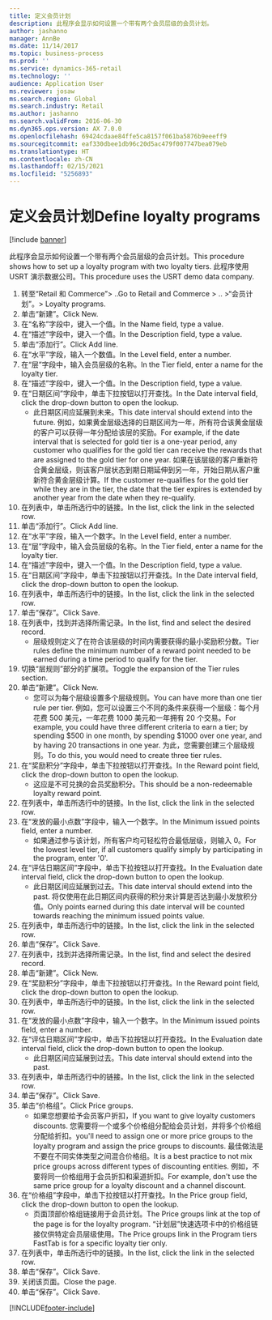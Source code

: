 ```yaml
---
title: 定义会员计划
description: 此程序会显示如何设置一个带有两个会员层级的会员计划。
author: jashanno
manager: AnnBe
ms.date: 11/14/2017
ms.topic: business-process
ms.prod: ''
ms.service: dynamics-365-retail
ms.technology: ''
audience: Application User
ms.reviewer: josaw
ms.search.region: Global
ms.search.industry: Retail
ms.author: jashanno
ms.search.validFrom: 2016-06-30
ms.dyn365.ops.version: AX 7.0.0
ms.openlocfilehash: 69424cdaae84ffe5ca8157f061ba5876b9eeeff9
ms.sourcegitcommit: eaf330dbee1db96c20d5ac479f007747bea079eb
ms.translationtype: HT
ms.contentlocale: zh-CN
ms.lasthandoff: 02/15/2021
ms.locfileid: "5256893"
---
```

# <a name="define-loyalty-programs"></a><span data-ttu-id="3908a-103">定义会员计划</span><span class="sxs-lookup"><span data-stu-id="3908a-103">Define loyalty programs</span></span>

[!include [banner](../includes/banner.md)]

<span data-ttu-id="3908a-104">此程序会显示如何设置一个带有两个会员层级的会员计划。</span><span class="sxs-lookup"><span data-stu-id="3908a-104">This procedure shows how to set up a loyalty program with two loyalty tiers.</span></span> <span data-ttu-id="3908a-105">此程序使用 USRT 演示数据公司。</span><span class="sxs-lookup"><span data-stu-id="3908a-105">This procedure uses the USRT demo data company.</span></span>

1. <span data-ttu-id="3908a-106">转至“Retail 和 Commerce”> ..</span><span class="sxs-lookup"><span data-stu-id="3908a-106">Go to Retail and Commerce > ..</span></span> <span data-ttu-id="3908a-107">>“会员计划”。</span><span class="sxs-lookup"><span data-stu-id="3908a-107">> Loyalty programs.</span></span>
2. <span data-ttu-id="3908a-108">单击“新建”。</span><span class="sxs-lookup"><span data-stu-id="3908a-108">Click New.</span></span>
3. <span data-ttu-id="3908a-109">在“名称”字段中，键入一个值。</span><span class="sxs-lookup"><span data-stu-id="3908a-109">In the Name field, type a value.</span></span>
4. <span data-ttu-id="3908a-110">在“描述”字段中，键入一个值。</span><span class="sxs-lookup"><span data-stu-id="3908a-110">In the Description field, type a value.</span></span>
5. <span data-ttu-id="3908a-111">单击“添加行”。</span><span class="sxs-lookup"><span data-stu-id="3908a-111">Click Add line.</span></span>
6. <span data-ttu-id="3908a-112">在“水平”字段，输入一个数值。</span><span class="sxs-lookup"><span data-stu-id="3908a-112">In the Level field, enter a number.</span></span>
7. <span data-ttu-id="3908a-113">在“层”字段中，输入会员层级的名称。</span><span class="sxs-lookup"><span data-stu-id="3908a-113">In the Tier field, enter a name for the loyalty tier.</span></span>
8. <span data-ttu-id="3908a-114">在“描述”字段中，键入一个值。</span><span class="sxs-lookup"><span data-stu-id="3908a-114">In the Description field, type a value.</span></span>
9. <span data-ttu-id="3908a-115">在“日期区间”字段中，单击下拉按钮以打开查找。</span><span class="sxs-lookup"><span data-stu-id="3908a-115">In the Date interval field, click the drop-down button to open the lookup.</span></span>
    * <span data-ttu-id="3908a-116">此日期区间应延展到未来。</span><span class="sxs-lookup"><span data-stu-id="3908a-116">This date interval should extend into the future.</span></span> <span data-ttu-id="3908a-117">例如，如果黄金层级选择的日期区间为一年，所有符合该黄金层级的客户可以获得一年分配给该层的奖励。</span><span class="sxs-lookup"><span data-stu-id="3908a-117">For example, if the date interval that is selected for gold tier is a one-year period, any customer who qualifies for the gold tier can receive the rewards that are assigned to the gold tier for one year.</span></span> <span data-ttu-id="3908a-118">如果在该层级的客户重新符合黄金层级，则该客户层状态到期日期延伸到另一年，开始日期从客户重新符合黄金层级计算。</span><span class="sxs-lookup"><span data-stu-id="3908a-118">If the customer re-qualifies for the gold tier while they are in the tier, the date that the tier expires is extended by another year from the date when they re-qualify.</span></span>  
10. <span data-ttu-id="3908a-119">在列表中，单击所选行中的链接。</span><span class="sxs-lookup"><span data-stu-id="3908a-119">In the list, click the link in the selected row.</span></span>
11. <span data-ttu-id="3908a-120">单击“添加行”。</span><span class="sxs-lookup"><span data-stu-id="3908a-120">Click Add line.</span></span>
12. <span data-ttu-id="3908a-121">在“水平”字段，输入一个数字。</span><span class="sxs-lookup"><span data-stu-id="3908a-121">In the Level field, enter a number.</span></span>
13. <span data-ttu-id="3908a-122">在“层”字段中，输入会员层级的名称。</span><span class="sxs-lookup"><span data-stu-id="3908a-122">In the Tier field, enter a name for the loyalty tier.</span></span>
14. <span data-ttu-id="3908a-123">在“描述”字段中，键入一个值。</span><span class="sxs-lookup"><span data-stu-id="3908a-123">In the Description field, type a value.</span></span>
15. <span data-ttu-id="3908a-124">在“日期区间”字段中，单击下拉按钮以打开查找。</span><span class="sxs-lookup"><span data-stu-id="3908a-124">In the Date interval field, click the drop-down button to open the lookup.</span></span>
16. <span data-ttu-id="3908a-125">在列表中，单击所选行中的链接。</span><span class="sxs-lookup"><span data-stu-id="3908a-125">In the list, click the link in the selected row.</span></span>
17. <span data-ttu-id="3908a-126">单击“保存”。</span><span class="sxs-lookup"><span data-stu-id="3908a-126">Click Save.</span></span>
18. <span data-ttu-id="3908a-127">在列表中，找到并选择所需记录。</span><span class="sxs-lookup"><span data-stu-id="3908a-127">In the list, find and select the desired record.</span></span>
    * <span data-ttu-id="3908a-128">层级规则定义了在符合该层级的时间内需要获得的最小奖励积分数。</span><span class="sxs-lookup"><span data-stu-id="3908a-128">Tier rules define the minimum number of a reward point needed to be earned during a time period to qualify for the tier.</span></span>  
19. <span data-ttu-id="3908a-129">切换“层规则”部分的扩展项。</span><span class="sxs-lookup"><span data-stu-id="3908a-129">Toggle the expansion of the Tier rules section.</span></span>
20. <span data-ttu-id="3908a-130">单击“新建”。</span><span class="sxs-lookup"><span data-stu-id="3908a-130">Click New.</span></span>
    * <span data-ttu-id="3908a-131">您可以为每个层级设置多个层级规则。</span><span class="sxs-lookup"><span data-stu-id="3908a-131">You can have more than one tier rule per tier.</span></span> <span data-ttu-id="3908a-132">例如，您可以设置三个不同的条件来获得一个层级：每个月花费 500 美元，一年花费 1000 美元和一年拥有 20 个交易。</span><span class="sxs-lookup"><span data-stu-id="3908a-132">For example, you could have three different criteria to earn a tier; by spending $500 in one month, by spending $1000 over one year, and by having 20 transactions in one year.</span></span> <span data-ttu-id="3908a-133">为此，您需要创建三个层级规则。</span><span class="sxs-lookup"><span data-stu-id="3908a-133">To do this, you would need to create three tier rules.</span></span>  
21. <span data-ttu-id="3908a-134">在“奖励积分”字段中，单击下拉按钮以打开查找。</span><span class="sxs-lookup"><span data-stu-id="3908a-134">In the Reward point field, click the drop-down button to open the lookup.</span></span>
    * <span data-ttu-id="3908a-135">这应是不可兑换的会员奖励积分。</span><span class="sxs-lookup"><span data-stu-id="3908a-135">This should be a non-redeemable loyalty reward point.</span></span>  
22. <span data-ttu-id="3908a-136">在列表中，单击所选行中的链接。</span><span class="sxs-lookup"><span data-stu-id="3908a-136">In the list, click the link in the selected row.</span></span>
23. <span data-ttu-id="3908a-137">在“发放的最小点数”字段中，输入一个数字。</span><span class="sxs-lookup"><span data-stu-id="3908a-137">In the Minimum issued points field, enter a number.</span></span>
    * <span data-ttu-id="3908a-138">如果通过参与该计划，所有客户均可轻松符合最低层级，则输入 0。</span><span class="sxs-lookup"><span data-stu-id="3908a-138">For the lowest level tier, if all customers qualify simply by participating in the program, enter '0'.</span></span>  
24. <span data-ttu-id="3908a-139">在“评估日期区间”字段中，单击下拉按钮以打开查找。</span><span class="sxs-lookup"><span data-stu-id="3908a-139">In the Evaluation date interval field, click the drop-down button to open the lookup.</span></span>
    * <span data-ttu-id="3908a-140">此日期区间应延展到过去。</span><span class="sxs-lookup"><span data-stu-id="3908a-140">This date interval should extend into the past.</span></span> <span data-ttu-id="3908a-141">将仅使用在此日期区间内获得的积分来计算是否达到最小发放积分值。</span><span class="sxs-lookup"><span data-stu-id="3908a-141">Only points earned during this date interval will be counted towards reaching the minimum issued points value.</span></span>  
25. <span data-ttu-id="3908a-142">在列表中，单击所选行中的链接。</span><span class="sxs-lookup"><span data-stu-id="3908a-142">In the list, click the link in the selected row.</span></span>
26. <span data-ttu-id="3908a-143">单击“保存”。</span><span class="sxs-lookup"><span data-stu-id="3908a-143">Click Save.</span></span>
27. <span data-ttu-id="3908a-144">在列表中，找到并选择所需记录。</span><span class="sxs-lookup"><span data-stu-id="3908a-144">In the list, find and select the desired record.</span></span>
28. <span data-ttu-id="3908a-145">单击“新建”。</span><span class="sxs-lookup"><span data-stu-id="3908a-145">Click New.</span></span>
29. <span data-ttu-id="3908a-146">在“奖励积分”字段中，单击下拉按钮以打开查找。</span><span class="sxs-lookup"><span data-stu-id="3908a-146">In the Reward point field, click the drop-down button to open the lookup.</span></span>
30. <span data-ttu-id="3908a-147">在列表中，单击所选行中的链接。</span><span class="sxs-lookup"><span data-stu-id="3908a-147">In the list, click the link in the selected row.</span></span>
31. <span data-ttu-id="3908a-148">在“发放的最小点数”字段中，输入一个数字。</span><span class="sxs-lookup"><span data-stu-id="3908a-148">In the Minimum issued points field, enter a number.</span></span>
32. <span data-ttu-id="3908a-149">在“评估日期区间”字段中，单击下拉按钮以打开查找。</span><span class="sxs-lookup"><span data-stu-id="3908a-149">In the Evaluation date interval field, click the drop-down button to open the lookup.</span></span>
    * <span data-ttu-id="3908a-150">此日期区间应延展到过去。</span><span class="sxs-lookup"><span data-stu-id="3908a-150">This date interval should extend into the past.</span></span>  
33. <span data-ttu-id="3908a-151">在列表中，单击所选行中的链接。</span><span class="sxs-lookup"><span data-stu-id="3908a-151">In the list, click the link in the selected row.</span></span>
34. <span data-ttu-id="3908a-152">单击“保存”。</span><span class="sxs-lookup"><span data-stu-id="3908a-152">Click Save.</span></span>
35. <span data-ttu-id="3908a-153">单击“价格组”。</span><span class="sxs-lookup"><span data-stu-id="3908a-153">Click Price groups.</span></span>
    * <span data-ttu-id="3908a-154">如果您想要给予会员客户折扣，</span><span class="sxs-lookup"><span data-stu-id="3908a-154">If you want to give loyalty customers discounts.</span></span> <span data-ttu-id="3908a-155">您需要将一个或多个价格组分配给会员计划，并将多个价格组分配给折扣。</span><span class="sxs-lookup"><span data-stu-id="3908a-155">you'll need to assign one or more price groups to the loyalty program and assign the price groups to discounts.</span></span> <span data-ttu-id="3908a-156">最佳做法是不要在不同实体类型之间混合价格组。</span><span class="sxs-lookup"><span data-stu-id="3908a-156">It is a best practice to not mix price groups across different types of discounting entities.</span></span>  <span data-ttu-id="3908a-157">例如，不要将同一价格组用于会员折扣和渠道折扣。</span><span class="sxs-lookup"><span data-stu-id="3908a-157">For example, don't use the same price group for a loyalty discount and a channel discount.</span></span>  
36. <span data-ttu-id="3908a-158">在“价格组”字段中，单击下拉按钮以打开查找。</span><span class="sxs-lookup"><span data-stu-id="3908a-158">In the Price group field, click the drop-down button to open the lookup.</span></span>
    * <span data-ttu-id="3908a-159">页面顶部价格组链接用于会员计划。</span><span class="sxs-lookup"><span data-stu-id="3908a-159">The Price groups link at the top of the page is for the loyalty program.</span></span> <span data-ttu-id="3908a-160">“计划层”快速选项卡中的价格组链接仅供特定会员层级使用。</span><span class="sxs-lookup"><span data-stu-id="3908a-160">The Price groups link in the Program tiers FastTab is for a specific loyalty tier only.</span></span>  
37. <span data-ttu-id="3908a-161">在列表中，单击所选行中的链接。</span><span class="sxs-lookup"><span data-stu-id="3908a-161">In the list, click the link in the selected row.</span></span>
38. <span data-ttu-id="3908a-162">单击“保存”。</span><span class="sxs-lookup"><span data-stu-id="3908a-162">Click Save.</span></span>
39. <span data-ttu-id="3908a-163">关闭该页面。</span><span class="sxs-lookup"><span data-stu-id="3908a-163">Close the page.</span></span>
40. <span data-ttu-id="3908a-164">单击“保存”。</span><span class="sxs-lookup"><span data-stu-id="3908a-164">Click Save.</span></span>



[!INCLUDE[footer-include](../../includes/footer-banner.md)]